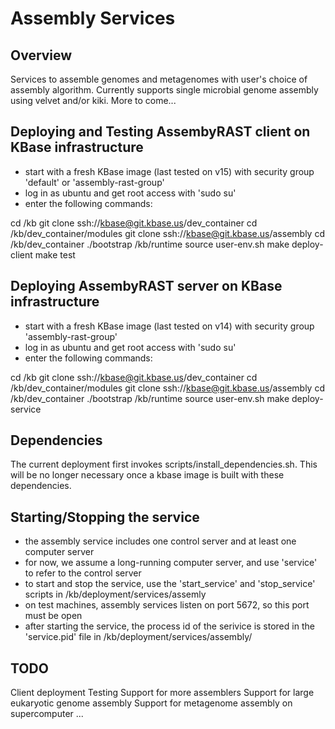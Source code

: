 Assembly Services
===================

Overview
----------
Services to assemble genomes and metagenomes with user's choice of assembly algorithm. 
Currently supports single microbial genome assembly using velvet and/or kiki.
More to come...


Deploying and Testing AssembyRAST client on KBase infrastructure
----------
* start with a fresh KBase image (last tested on v15) with security group 'default' or 'assembly-rast-group' 
* log in as ubuntu and get root access with 'sudo su'
* enter the following commands:

cd /kb
git clone ssh://kbase@git.kbase.us/dev_container
cd /kb/dev_container/modules
git clone ssh://kbase@git.kbase.us/assembly
cd /kb/dev_container
./bootstrap /kb/runtime
source user-env.sh
make deploy-client
make test


Deploying AssembyRAST server on KBase infrastructure
----------
* start with a fresh KBase image (last tested on v14) with security group 'assembly-rast-group'
* log in as ubuntu and get root access with 'sudo su'
* enter the following commands:

cd /kb
git clone ssh://kbase@git.kbase.us/dev_container
cd /kb/dev_container/modules
git clone ssh://kbase@git.kbase.us/assembly
cd /kb/dev_container
./bootstrap /kb/runtime
source user-env.sh
make deploy-service


Dependencies
----------
The current deployment first invokes scripts/install_dependencies.sh.
This will be no longer necessary once a kbase image is built with these dependencies.



Starting/Stopping the service
---------------------------
* the assembly service includes one control server and at least one computer server
* for now, we assume a long-running computer server, and use 'service' to refer to the control server
* to start and stop the service, use the 'start_service' and 'stop_service' scripts in /kb/deployment/services/assemly
* on test machines, assembly services listen on port 5672, so this port must be open
* after starting the service, the process id of the serivice is stored in the 'service.pid' file in /kb/deployment/services/assembly/



TODO
---------------------------
Client deployment
Testing
Support for more assemblers
Support for large eukaryotic genome assembly
Support for metagenome assembly on supercomputer
...
